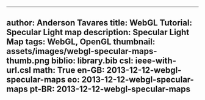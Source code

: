------------------------------
author: Anderson Tavares
title: WebGL Tutorial: Specular Light map
description: Specular Light Map
tags: WebGL, OpenGL
thumbnail: assets/images/webgl-specular-maps-thumb.png
biblio: library.bib
csl: ieee-with-url.csl
math: True
en-GB: 2013-12-12-webgl-specular-maps
eo: 2013-12-12-webgl-specular-maps
pt-BR: 2013-12-12-webgl-specular-maps
------------------------------
